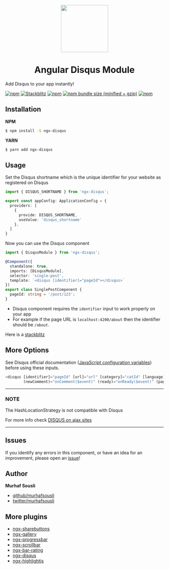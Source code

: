 <p align="center">
  <img height="150px" width="150px" style="text-align: center;" src="https://cdn.rawgit.com/MurhafSousli/ngx-disqus/55fb00f5/src/assets/logo.svg">
  <h1 align="center">Angular Disqus Module</h1>
</p>

Add Disqus to your app instantly!

[![npm](https://img.shields.io/badge/demo-online-ed1c46.svg)](https://murhafsousli.github.io/ngx-disqus/)
[![Stackblitz](https://img.shields.io/badge/stackblitz-online-orange.svg)](https://stackblitz.com/edit/ngx-disqus)
[![npm](https://img.shields.io/npm/v/ngx-disqus.svg)](https://www.npmjs.com/package/ngx-disqus)
[![npm bundle size (minified + gzip)](https://img.shields.io/bundlephobia/minzip/ngx-disqus.svg)](https://bundlephobia.com/result?p=ngx-disqus)
[![npm](https://img.shields.io/npm/l/express.svg?maxAge=2592000)](/LICENSE)

## Installation

**NPM**

```bash
$ npm install -S ngx-disqus
```

**YARN**

```bash
$ yarn add ngx-disqus
```

## Usage

Set the Disqus shortname which is the unique identifier for your website as registered on Disqus

```ts
import { DISQUS_SHORTNAME } from 'ngx-disqus';

export const appConfig: ApplicationConfig = {
  providers: [
    {
      provide: DISQUS_SHORTNAME,
      useValue: 'disqus_shortname'
    },
  ]
}
```

Now you can use the Disqus component

```ts
import { DisqusModule } from 'ngx-disqus';

@Component({
  standalone: true,
  imports: [DisqusModule],
  selector: 'single-post',
  template: `<disqus [identifier]="pageId"></disqus>`
})
export class SinglePostComponent {
  pageId: string = '/post/123';
}
```

- Disqus component requires the `identifier` input to work properly on your app
- For example if the page URL is `localhost:4200/about` then the identifier should be `/about`.

Here is a [stackblitz](https://stackblitz.com/edit/ngx-disqus)

## More Options

See Disqus official documentation ([JavaScript configuration variables](https://help.disqus.com/customer/portal/articles/472098-javascript-configuration-variables)) before using these inputs.

```ts
<disqus [identifier]="pageId" [url]="url" [category]="catId" [language]="'en'"
        (newComment)="onComment($event)" (ready)="onReady($event)" (paginate)="onPaginate($event)"></disqus>
```

___

### NOTE

The HashLocationStrategy is not compatible with Disqus

For more info check [DISQUS on ajax sites](https://help.disqus.com/customer/portal/articles/472107-using-disqus-on-ajax-sites)

___

## Issues

If you identify any errors in this component, or have an idea for an improvement, please open an [issue](https://github.com/MurhafSousli/ngx-disqus/issues)!

## Author

**Murhaf Sousli**

- [github/murhafsousli](https://github.com/MurhafSousli)
- [twitter/murhafsousli](https://twitter.com/MurhafSousli)

## More plugins

- [ngx-sharebuttons](https://github.com/MurhafSousli/ngx-sharebuttons)
- [ngx-gallery](https://github.com/MurhafSousli/ngx-gallery)
- [ngx-progressbar](https://github.com/MurhafSousli/ngx-progressbar)
- [ngx-scrollbar](https://github.com/MurhafSousli/ngx-scrollbar)
- [ngx-bar-rating](https://github.com/MurhafSousli/ngx-bar-rating)
- [ngx-disqus](https://github.com/MurhafSousli/ngx-disqus)
- [ngx-highlightjs](https://github.com/MurhafSousli/ngx-highlightjs)
